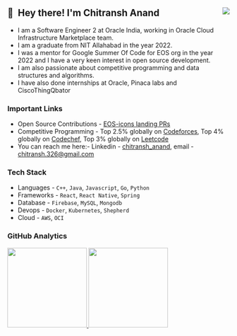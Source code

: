 ## 👋 &nbsp;Hey there! I'm Chitransh Anand <img align="right" src="https://visitor-badge.glitch.me/badge?page_id=rheo-chiti.rheo-chiti" />

- I am a Software Engineer 2 at Oracle India, working in Oracle Cloud Infrastructure Marketplace team.   
- I am a graduate from NIT Allahabad in the year 2022.  
- I was a mentor for Google Summer Of Code for EOS org in the year 2022 and I have a very keen interest in open source development.  
- I am also passionate about competitive programming and data structures and algorithms.
- I have also done internships at Oracle, Pinaca labs and CiscoThingQbator

### Important Links
- Open Source Contributions - [EOS-icons landing PRs](https://gitlab.com/eos-solutions/eos-icons-landing/-/merge_requests?scope=all&state=merged&author_username=rheo-chiti)
- Competitive Programming - Top 2.5% globally on [Codeforces](https://codeforces.com/profile/rheo-chiti), Top 4% globally on [Codechef](https://www.codechef.com/users/rheo), Top 3% globally on [Leetcode](https://leetcode.com/rheo-chiti/)
- You can reach me here:- Linkedin - [chitransh_anand](https://www.linkedin.com/in/chitransh-anand/), email - chitransh.326@gmail.com 

### Tech Stack
- Languages - `C++`, `Java`, `Javascript`, `Go`, `Python`
- Frameworks - `React`, `React Native`, `Spring`
- Database - `Firebase`, `MySQL`, `Mongodb`
- Devops - `Docker`, `Kubernetes`, `Shepherd`
- Cloud - `AWS`, `OCI`

### GitHub Analytics

<p align="justify">
<a href="https://github.com/rheo-chiti">
  <img height="180em" src="https://github-readme-stats-eight-theta.vercel.app/api?username=rheo-chiti&show_icons=true&theme=algolia&include_all_commits=true&count_private=true"/>
<img height="180em" src="https://github-readme-stats-eight-theta.vercel.app/api/top-langs/?username=rheo-chiti&layout=compact&langs_count=8&theme=algolia&hide=c%23,html"/>
</p>
